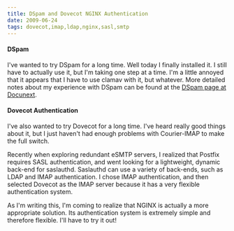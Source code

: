 ```yaml
---
title: DSpam and Dovecot NGINX Authentication
date: 2009-06-24
tags: dovecot,imap,ldap,nginx,sasl,smtp
---
```

#### **DSpam**

I've wanted to try DSpam for a long time. Well today I finally installed it. I still have to actually use it, but I'm taking one step at a time. I'm a little annoyed that it appears that I have to use clamav with it, but whatever. More detailed notes about my experience with DSpam can be found at the <a href="http://www.docunext.com/">DSpam page at Docunext</a>.

#### **Dovecot Authentication**

I've also wanted to try Dovecot for a long time. I've heard really good things about it, but I just haven't had enough problems with Courier-IMAP to make the full switch.

Recently when exploring redundant eSMTP servers, I realized that Postfix requires SASL authentication, and went looking for a lightweight, dynamic back-end for saslauthd. Saslauthd can use a variety of back-ends, such as LDAP and IMAP authentication. I chose IMAP authentication, and then selected Dovecot as the IMAP server because it has a very flexible authentication system.

As I'm writing this, I'm coming to realize that NGINX is actually a more appropriate solution. Its authentication system is extremely simple and therefore flexible. I'll have to try it out!

